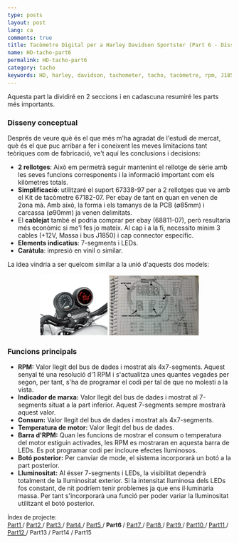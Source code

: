 ```yaml
---
type: posts
layout: post
lang: ca
comments: true
title: Tacòmetre Digital per a Harley Davidson Sportster (Part 6 - Disseny i funcions)
name: HD-tacho-part6
permalink: HD-tacho-part6
category: tacho
keywords: HD, harley, davidson, tachometer, tacho, tacòmetre, rpm, J1850, disseny, funcions
---
```


Aquesta part la dividiré en 2 seccions i en cadascuna resumiré les parts més importants.

### Disseny conceptual

Després de veure què és el que més m'ha agradat de l'estudi de mercat, què és el que puc arribar a fer i coneixent les meves limitacions tant teòriques com de fabricació, ve't aquí les conclusions i decisions:<br>
- <b>2 rellotges</b>: Això em permetrà seguir mantenint el rellotge de sèrie amb les seves funcions corresponents i la informació important com els kilòmetres totals.<br>
- <b>Simplificació</b>: utilitzaré el suport 67338-97 per a 2 rellotges que ve amb el Kit de tacòmetre 67182-07. Per ebay de tant en quan en venen de 2ona mà. Amb això, la forma i els tamanys de la PCB (&#8709;85mm) i carcassa (&#8709;90mm) ja venen delimitats.<br>
- El <b>cablejat</b> també el podria comprar per ebay (68811-07), però resultaria més econòmic si me'l fes jo mateix. Al cap i a la fi, necessito mínim 3 cables (+12V, Massa i bus J1850) i cap connector específic.<br>
- <b>Elements indicatius</b>: 7-segments i LEDs.<br>
- <b>Caràtula</b>: impresió en vinil o similar.

La idea vindria a ser quelcom similar a la unió d'aquests dos models:<br><center>
<img style="display:inline" src="/images/Part6/proto-disseny1.png" width="30%" alt="HD Sportster Tacòmetre. Source: Harley Davidson" title="HD Sportster amb doble rellotge">
<img style="display:inline" src="/images/Part6/proto-disseny.jpg" width="40%" alt="Esbós. Source: Xavier Morales" title="Esbós">
</center>
<!--more-->

### Funcions principals

- <b>RPM:</b> Valor llegit del bus de dades i mostrat als 4x7-segments. Aquest senyal té una resolució d'1 RPM i s'actualitza unes quantes vegades per segon, per tant, s'ha de programar el codi per tal de que no molesti a la vista. <br>
- <b>Indicador de marxa:</b> Valor llegit del bus de dades i mostrat al 7-segments situat a la part inferior. Aquest 7-segments sempre mostrarà aquest valor. <br>
- <b>Consum:</b> Valor llegit del bus de dades i mostrat als 4x7-segments.<br>
- <b>Temperatura de motor:</b> Valor llegit del bus de dades. <br>
- <b>Barra d'RPM:</b> Quan les funcions de mostrar el consum o temperatura del motor estiguin activades, les RPM es mostraran en aquesta barra de LEDs. Es pot programar codi per incloure efectes lluminosos. <br>
- <b>Botó posterior:</b> Per canviar de mode, el sistema incorporarà un botó a la part posterior.
- <b>Lluminositat:</b> Al ésser 7-segments i LEDs, la visibilitat dependrà totalment de la lluminositat exterior. Si la intensitat lluminosa dels LEDs fos constant, de nit podríem tenir problemes ja que ens il·luminaria massa. Per tant s'incorporarà una funció per poder variar la lluminositat utilitzant el botó posterior.


<p>
<font size="2"> 
Índex de projecte:<br>
<a href="/HD-tacho-part1">Part1 </a>/
<a href="/HD-tacho-part2"> Part2 </a>/
<a href="/HD-tacho-part3"> Part3 </a>/
<a href="/HD-tacho-part4"> Part4 </a>/
<a href="/HD-tacho-part5"> Part5 </a>/
<b> Part6 </b>/
<a href="/HD-tacho-part7"> Part7 </a>/
<a href="/HD-tacho-part8"> Part8 </a>/
<a href="/HD-tacho-part9"> Part9 </a>/
<a href="/HD-tacho-part10"> Part10 </a>/
<a href="/HD-tacho-part11"> Part11 </a>/
<a href="/HD-tacho-part12"> Part12 </a>/
 Part13 /
 Part14 /
 Part15
 </font>
</p>
